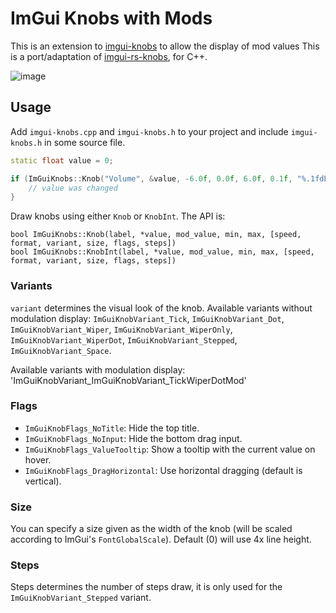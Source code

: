 # ImGui Knobs with Mods
This is an extension to [imgui-knobs](https://github.com/altschuler/imgui-knobs) to allow the display of mod values
This is a port/adaptation of [imgui-rs-knobs](https://github.com/DGriffin91/imgui-rs-knobs), for C++.

![image](https://user-images.githubusercontent.com/956928/164050142-96a8dde4-7d2e-43e4-9afe-14ab48eac243.png)

## Usage
Add `imgui-knobs.cpp` and `imgui-knobs.h` to your project and include `imgui-knobs.h` in some source file.


```cpp
static float value = 0;

if (ImGuiKnobs::Knob("Volume", &value, -6.0f, 0.0f, 6.0f, 0.1f, "%.1fdB", ImGuiKnobVariant_Tick)) {
    // value was changed
}
```

Draw knobs using either `Knob` or `KnobInt`. The API is:

```
bool ImGuiKnobs::Knob(label, *value, mod_value, min, max, [speed, format, variant, size, flags, steps])
bool ImGuiKnobs::KnobInt(label, *value, mod_value, min, max, [speed, format, variant, size, flags, steps])
```

### Variants
`variant` determines the visual look of the knob. Available variants without modulation display: `ImGuiKnobVariant_Tick`, `ImGuiKnobVariant_Dot`, `ImGuiKnobVariant_Wiper`, `ImGuiKnobVariant_WiperOnly`, `ImGuiKnobVariant_WiperDot`, `ImGuiKnobVariant_Stepped`, `ImGuiKnobVariant_Space`.

Available variants with modulation display: 'ImGuiKnobVariant_ImGuiKnobVariant_TickWiperDotMod'

### Flags
 - `ImGuiKnobFlags_NoTitle`: Hide the top title.
 - `ImGuiKnobFlags_NoInput`: Hide the bottom drag input.
 - `ImGuiKnobFlags_ValueTooltip`: Show a tooltip with the current value on hover.
 - `ImGuiKnobFlags_DragHorizontal`: Use horizontal dragging (default is vertical).

### Size
You can specify a size given as the width of the knob (will be scaled according to ImGui's `FontGlobalScale`). Default (0) will use 4x line height.

### Steps
Steps determines the number of steps draw, it is only used for the `ImGuiKnobVariant_Stepped` variant.

